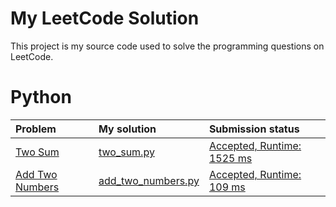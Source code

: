 # My LeetCode Solution

This project is my source code used to solve the programming questions on LeetCode.


# Python

| Problem | My solution | Submission status |
|:--------|:------------|:------------------|
| [Two Sum](https://leetcode.com/problems/two-sum/) | [two_sum.py](/python/two_sum.py) | [Accepted, Runtime: 1525 ms](https://leetcode.com/submissions/detail/113175364/)
| [Add Two Numbers](https://leetcode.com/problems/add-two-numbers/) | [add_two_numbers.py](/python/add_two_numbers.py) | [Accepted, Runtime: 109 ms](https://leetcode.com/submissions/detail/113324226/) |

